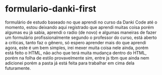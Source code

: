 # formulario-danki-first
formulário de estudo baseado no que aprendi no curso da Danki Code até o momento, estou deixando aqui registrado que aprendi muitas coisa porém algumas eu já sabia, aprendi o radio (de novo) e algumas maneiras de fazer um formulário profissionalmente segundo o professor do curso, está aberto a criticas, tanto faz o gênero, só espero aprender mais do que aprendi agora, este é um  bem simples, irei mexer muita coisa nele ainda, porém está feito o HTML, não acho que terá muita mudança dentro do HTML, porém na folha de estilo provavelmente sim, entre js tbm que ainda nem adicionei porém a pasta já está feita para trabalhar em cima dela futuramente.
